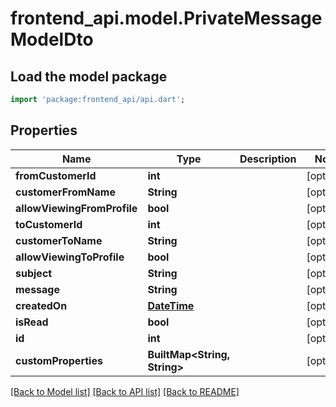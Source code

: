 # frontend_api.model.PrivateMessageModelDto

## Load the model package
```dart
import 'package:frontend_api/api.dart';
```

## Properties
Name | Type | Description | Notes
------------ | ------------- | ------------- | -------------
**fromCustomerId** | **int** |  | [optional] 
**customerFromName** | **String** |  | [optional] 
**allowViewingFromProfile** | **bool** |  | [optional] 
**toCustomerId** | **int** |  | [optional] 
**customerToName** | **String** |  | [optional] 
**allowViewingToProfile** | **bool** |  | [optional] 
**subject** | **String** |  | [optional] 
**message** | **String** |  | [optional] 
**createdOn** | [**DateTime**](DateTime.md) |  | [optional] 
**isRead** | **bool** |  | [optional] 
**id** | **int** |  | [optional] 
**customProperties** | **BuiltMap&lt;String, String&gt;** |  | [optional] 

[[Back to Model list]](../README.md#documentation-for-models) [[Back to API list]](../README.md#documentation-for-api-endpoints) [[Back to README]](../README.md)


